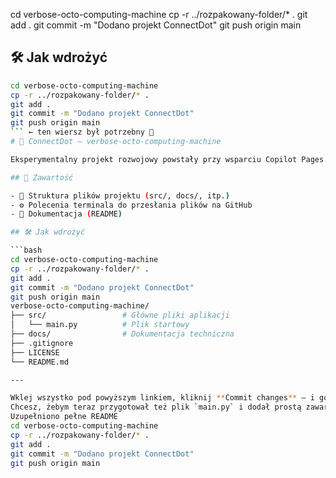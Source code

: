 cd verbose-octo-computing-machine
cp -r ../rozpakowany-folder/* .
git add .
git commit -m "Dodano projekt ConnectDot"
git push origin main
## 🛠️ Jak wdrożyć

```bash
cd verbose-octo-computing-machine
cp -r ../rozpakowany-folder/* .
git add .
git commit -m "Dodano projekt ConnectDot"
git push origin main
``` ← ten wiersz był potrzebny 🙂
# 🚀 ConnectDot – verbose-octo-computing-machine

Eksperymentalny projekt rozwojowy powstały przy wsparciu Copilot Pages. Repozytorium zawiera podstawową strukturę potrzebną do publikacji i dalszego rozwijania aplikacji.

## 📁 Zawartość

- 📂 Struktura plików projektu (src/, docs/, itp.)
- ⚙️ Polecenia terminala do przesłania plików na GitHub
- 📝 Dokumentacja (README)

## 🛠️ Jak wdrożyć

```bash
cd verbose-octo-computing-machine
cp -r ../rozpakowany-folder/* .
git add .
git commit -m "Dodano projekt ConnectDot"
git push origin main
verbose-octo-computing-machine/
├── src/                 # Główne pliki aplikacji
│   └── main.py          # Plik startowy
├── docs/                # Dokumentacja techniczna
├── .gitignore
├── LICENSE
└── README.md

---

Wklej wszystko pod powyższym linkiem, kliknij **Commit changes** — i gotowe! 😎  
Chcesz, żebym teraz przygotował też plik `main.py` i dodał prostą zawartość startową?
Uzupełniono pełne README
cd verbose-octo-computing-machine
cp -r ../rozpakowany-folder/* .
git add .
git commit -m "Dodano projekt ConnectDot"
git push origin main
